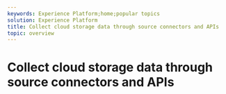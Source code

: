 ```yaml
---
keywords: Experience Platform;home;popular topics
solution: Experience Platform
title: Collect cloud storage data through source connectors and APIs
topic: overview
---
```


# Collect cloud storage data through source connectors and APIs